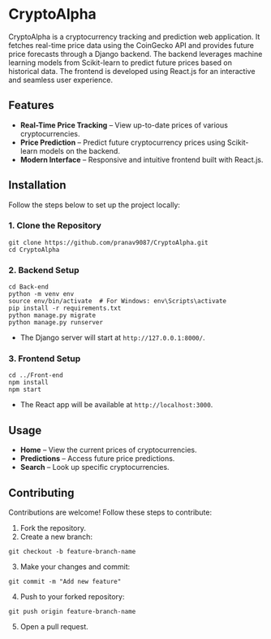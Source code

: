# CryptoAlpha

CryptoAlpha is a cryptocurrency tracking and prediction web application. It fetches real-time price data using the CoinGecko API and provides future price forecasts through a Django backend. The backend leverages machine learning models from Scikit-learn to predict future prices based on historical data. The frontend is developed using React.js for an interactive and seamless user experience.

## Features

- **Real-Time Price Tracking** – View up-to-date prices of various cryptocurrencies.
- **Price Prediction** – Predict future cryptocurrency prices using Scikit-learn models on the backend.
- **Modern Interface** – Responsive and intuitive frontend built with React.js.

## Installation

Follow the steps below to set up the project locally:

### 1. Clone the Repository
```
git clone https://github.com/pranav9087/CryptoAlpha.git
cd CryptoAlpha
```

### 2. Backend Setup
```
cd Back-end
python -m venv env
source env/bin/activate  # For Windows: env\Scripts\activate
pip install -r requirements.txt
python manage.py migrate
python manage.py runserver
```
- The Django server will start at `http://127.0.0.1:8000/`.

### 3. Frontend Setup
```
cd ../Front-end
npm install
npm start
```
- The React app will be available at `http://localhost:3000`.

## Usage

- **Home** – View the current prices of cryptocurrencies.
- **Predictions** – Access future price predictions.
- **Search** – Look up specific cryptocurrencies.

## Contributing

Contributions are welcome! Follow these steps to contribute:

1. Fork the repository.
2. Create a new branch:
```
git checkout -b feature-branch-name
```
3. Make your changes and commit:
```
git commit -m "Add new feature"
```
4. Push to your forked repository:
```
git push origin feature-branch-name
```
5. Open a pull request.

